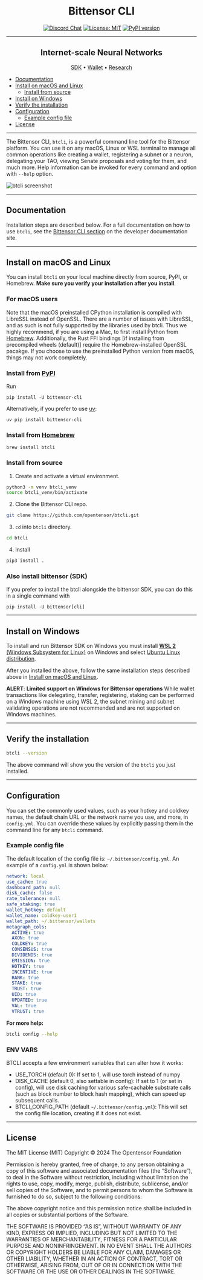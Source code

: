 <div align="center">

# Bittensor CLI <!-- omit in toc -->
[![Discord Chat](https://img.shields.io/discord/308323056592486420.svg)](https://discord.gg/bittensor)
[![License: MIT](https://img.shields.io/badge/License-MIT-yellow.svg)](https://opensource.org/licenses/MIT) 
[![PyPI version](https://badge.fury.io/py/bittensor_cli.svg)](https://badge.fury.io/py/bittensor_cli)

---

## Internet-scale Neural Networks <!-- omit in toc -->

[SDK](https://github.com/opentensor/bittensor/tree/master) • [Wallet](https://github.com/opentensor/btwallet) • [Research](https://bittensor.com/whitepaper)

</div>

- [Documentation](#documentation)
- [Install on macOS and Linux](#install-on-macos-and-linux)
  - [Install from source](#install-from-source)
- [Install on Windows](#install-on-windows)
- [Verify the installation](#verify-the-installation)
- [Configuration](#configuration)
  - [Example config file](#example-config-file)
- [License](#license)

---

The Bittensor CLI, `btcli`, is a powerful command line tool for the Bittensor platform. You can use it on any macOS, Linux or WSL terminal to manage all common operations like creating a wallet, registering a subnet or a neuron, delegating your TAO, viewing Senate proposals and voting for them, and much more. Help information can be invoked for every command and option with `--help` option.

![btcli screenshot](./assets/btcli-screenshot.png)

---

## Documentation

Installation steps are described below. For a full documentation on how to use `btcli`, see the [Bittensor CLI section](https://docs.bittensor.com/btcli) on the developer documentation site.

---

## Install on macOS and Linux

You can install `btcli` on your local machine directly from source, PyPI, or Homebrew. 
**Make sure you verify your installation after you install**.

### For macOS users
Note that the macOS preinstalled CPython installation is compiled with LibreSSL instead of OpenSSL. There are a number
of issues with LibreSSL, and as such is not fully supported by the libraries used by btcli. Thus we highly recommend, if 
you are using a Mac, to first install Python from [Homebrew](https://brew.sh/). Additionally, the Rust FFI bindings 
[if installing from precompiled wheels (default)] require the Homebrew-installed OpenSSL pacakge. If you choose to use
the preinstalled Python version from macOS, things may not work completely.


### Install from [PyPI](https://pypi.org/project/bittensor/)

Run 
```
pip install -U bittensor-cli
```

Alternatively, if you prefer to use [uv](https://pypi.org/project/uv/):
```
uv pip install bittensor-cli
```

### Install from [Homebrew](https://formulae.brew.sh/formula/btcli#default)

```shell
brew install btcli
```

### Install from source

1. Create and activate a virtual environment.

```bash
python3 -m venv btcli_venv
source btcli_venv/bin/activate
```

2. Clone the Bittensor CLI repo.

```bash
git clone https://github.com/opentensor/btcli.git
```

3. `cd` into `btcli` directory.

```bash
cd btcli
```

4.  Install


```bash
pip3 install .
```

### Also install bittensor (SDK)

If you prefer to install the btcli alongside the bittensor SDK, you can do this in a single command with

```
pip install -U bittensor[cli]
```

---

## Install on Windows

To install and run Bittensor SDK on Windows you must install [**WSL 2** (Windows Subsystem for Linux)](https://learn.microsoft.com/en-us/windows/wsl/about) on Windows and select [Ubuntu Linux distribution](https://github.com/ubuntu/WSL/blob/main/docs/guides/install-ubuntu-wsl2.md). 

After you installed the above, follow the same installation steps described above in [Install on macOS and Linux](#install-on-macos-and-linux).

**ALERT**: **Limited support on Windows for Bittensor operations**
While wallet transactions like delegating, transfer, registering, staking can be performed on a Windows machine using WSL 2, the subnet mining and subnet validating operations are not recommended and are not supported on Windows machines.

---

## Verify the installation

```bash
btcli --version
```

The above command will show you the version of the `btcli` you just installed.

---

## Configuration

You can set the commonly used values, such as your hotkey and coldkey names, the default chain URL or the network name you use, and more, in `config.yml`. You can override these values by explicitly passing them in the command line for any `btcli` command.

### Example config file

The default location of the config file is: `~/.bittensor/config.yml`. An example of a `config.yml` is shown below:

```yaml
network: local
use_cache: true
dashboard_path: null
disk_cache: false
rate_tolerance: null
safe_staking: true
wallet_hotkey: default
wallet_name: coldkey-user1
wallet_path: ~/.bittensor/wallets
metagraph_cols:
  ACTIVE: true
  AXON: true
  COLDKEY: true
  CONSENSUS: true
  DIVIDENDS: true
  EMISSION: true
  HOTKEY: true
  INCENTIVE: true
  RANK: true
  STAKE: true
  TRUST: true
  UID: true
  UPDATED: true
  VAL: true
  VTRUST: true
```

**For more help:**

```bash
btcli config --help
```

### ENV VARS
BTCLI accepts a few environment variables that can alter how it works:
 - USE_TORCH (default 0): If set to 1, will use torch instead of numpy
 - DISK_CACHE (default 0, also settable in config): If set to 1 (or set in config), will use disk caching for various safe-cachable substrate
calls (such as block number to block hash mapping), which can speed up subsequent calls.
 - BTCLI_CONFIG_PATH (default `~/.bittensor/config.yml`): This will set the config file location, creating if it does not exist.

---

## License
The MIT License (MIT)
Copyright © 2024 The Opentensor Foundation

Permission is hereby granted, free of charge, to any person obtaining a copy of this software and associated documentation files (the “Software”), to deal in the Software without restriction, including without limitation the rights to use, copy, modify, merge, publish, distribute, sublicense, and/or sell copies of the Software, and to permit persons to whom the Software is furnished to do so, subject to the following conditions:

The above copyright notice and this permission notice shall be included in all copies or substantial portions of the Software.

THE SOFTWARE IS PROVIDED “AS IS”, WITHOUT WARRANTY OF ANY KIND, EXPRESS OR IMPLIED, INCLUDING BUT NOT LIMITED TO THE WARRANTIES OF MERCHANTABILITY, FITNESS FOR A PARTICULAR PURPOSE AND NONINFRINGEMENT. IN NO EVENT SHALL THE AUTHORS OR COPYRIGHT HOLDERS BE LIABLE FOR ANY CLAIM, DAMAGES OR OTHER LIABILITY, WHETHER IN AN ACTION OF CONTRACT, TORT OR OTHERWISE, ARISING FROM, OUT OF OR IN CONNECTION WITH THE SOFTWARE OR THE USE OR OTHER DEALINGS IN THE SOFTWARE.
